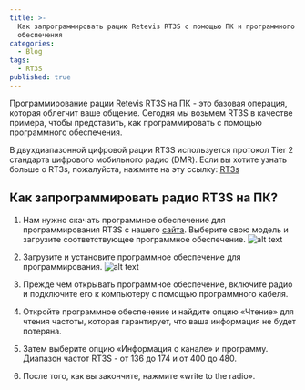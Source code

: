 ```yaml
---
title: >-
  Как запрограммировать рацию Retevis RT3S c помощью ПК и программного
  обеспечения
categories:
  - Blog
tags:
  - RT3S
published: true
---
```


Программирование рации Retevis RT3S на ПК - это базовая операция, которая облегчит ваше общение. Сегодня мы возьмем RT3S в качестве примера, чтобы представить, как программировать с помощью программного обеспечения.

В двухдиапазонной цифровой рации RT3S используется протокол Tier 2 стандарта цифрового мобильного радио (DMR). Если вы хотите узнать больше о RT3s, пожалуйста, нажмите на эту ссылку: [RT3s](https://retevis.com.ua/blog/)

## Как запрограммировать радио RT3S на ПК?
1. Нам нужно скачать программное обеспечение для программирования RT3S с нашего [сайта](https://www.retevis.com/resources-center/). Выберите свою модель и загрузите соответствующее программное обеспечение.
![alt text](http://blog.retevis.com/wp-content/uploads/2020/03/HOW-TO-PROGRAM-IN-PC-SOFTWARE-Yonna-01-program-e1584495287900.png "Logo Title Text 1")
2. Загрузите и установите программное обеспечение для программирования.
![alt text](http://blog.retevis.com/wp-content/uploads/2020/03/HOW-TO-PROGRAM-IN-PC-SOFTWARE-Yonna-02-program.png "Logo Title Text 1")
3. Прежде чем открывать программное обеспечение, включите радио и подключите его к компьютеру с помощью программного кабеля.

4. Откройте программное обеспечение и найдите опцию «Чтение» для чтения частоты, которая гарантирует, что ваша информация не будет потеряна.

5. Затем выберите опцию «Информация о канале» и программу. Диапазон частот RT3S - от 136 до 174 и от 400 до 480. 

4. После того, как вы закончите, нажмите «write to the radio».

